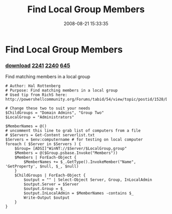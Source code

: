 ﻿---
pid:            544
parent:         0
children:       2241,2240,645
poster:         halr9000
title:          Find Local Group Members
date:           2008-08-21 15:33:35
description:    Find matching members in a local group
format:         posh
---

# Find Local Group Members

### [download](544.ps1)  [2241](2241.md) [2240](2240.md) [645](645.md)

Find matching members in a local group

```posh
# Author: Hal Rottenberg
# Purpose: Find matching members in a local group
# Used tip from RichS here: http://powershellcommunity.org/Forums/tabid/54/view/topic/postid/1528/Default.aspx

# Change these two to suit your needs
$ChildGroups = "Domain Admins", "Group Two"
$LocalGroup = "Administrators"

$MemberNames = @()
# uncomment this line to grab list of computers from a file
# $Servers = Get-Content serverlist.txt
$Servers = $env:computername # for testing on local computer
foreach ( $Server in $Servers ) {
	$Group= [ADSI]"WinNT://$Server/$LocalGroup,group"
	$Members = @($Group.psbase.Invoke("Members"))
	$Members | ForEach-Object {
		$MemberNames += $_.GetType().InvokeMember("Name", 'GetProperty', $null, $_, $null)
	} 
	$ChildGroups | ForEach-Object {
		$output = "" | Select-Object Server, Group, InLocalAdmin
		$output.Server = $Server
		$output.Group = $_
		$output.InLocalAdmin = $MemberNames -contains $_
		Write-Output $output
	}
}

```
